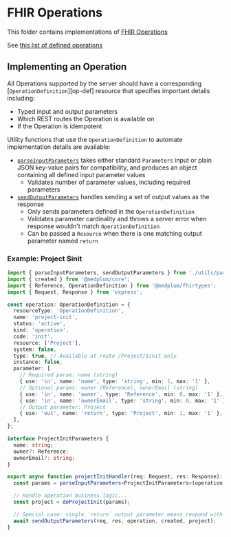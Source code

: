 # FHIR Operations

This folder contains implementations of [FHIR Operations](https://hl7.org/fhir/operations.html)

See [this list of defined operations](https://hl7.org/fhir/operationslist.html)

## Implementing an Operation

All Operations supported by the server should have a corresponding [`OperationDefinition`][op-def] resource that
specifies important details including:

- Typed input and output parameters
- Which REST routes the Operation is available on
- If the Operation is idempotent

Utility functions that use the `OperationDefinition` to automate implementation details are available:

- [`parseInputParameters`](./utils/parameters.ts) takes either standard `Parameters` input or plain JSON key-value pairs
  for compatibility, and produces an object containing all defined input parameter values
  - Validates number of parameter values, including required parameters
- [`sendOutputParameters`](./utils/parameters.ts) handles sending a set of output values as the response
  - Only sends parameters defined in the `OperationDefinition`
  - Validates parameter cardinality and throws a server error when response wouldn't match `OperationDefinition`
  - Can be passed a `Resource` when there is one matching output parameter named `return`

### Example: Project $init

```ts
import { parseInputParameters, sendOutputParameters } from './utils/parameters';
import { created } from '@medplum/core';
import { Reference, OperationDefinition } from '@medplum/fhirtypes';
import { Request, Response } from 'express';

const operation: OperationDefinition = {
  resourceType: 'OperationDefinition',
  name: 'project-init',
  status: 'active',
  kind: 'operation',
  code: 'init',
  resource: ['Project'],
  system: false,
  type: true, // Available at route /Project/$init only
  instance: false,
  parameter: [
    // Required param: name (string)
    { use: 'in', name: 'name', type: 'string', min: 1, max: '1' },
    // Optional params: owner (Reference), ownerEmail (string)
    { use: 'in', name: 'owner', type: 'Reference', min: 0, max: '1' },
    { use: 'in', name: 'ownerEmail', type: 'string', min: 0, max: '1' },
    // Output parameter: Project
    { use: 'out', name: 'return', type: 'Project', min: 1, max: '1' },
  ],
};

interface ProjectInitParameters {
  name: string;
  owner?: Reference;
  ownerEmail?: string;
}

export async function projectInitHandler(req: Request, res: Response): Promise<void> {
  const params = parseInputParameters<ProjectInitParameters>(operation, req);

  // Handle operation business logic...
  const project = doProjectInit(params);

  // Special case: single `return` output parameter means respond with the Project resource directly
  await sendOutputParameters(req, res, operation, created, project);
}
```
